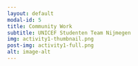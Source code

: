 ```yaml
---
layout: default
modal-id: 5
title: Community Work
subtitle: UNICEF Studenten Team Nijmegen
img: activity1-thumbnail.png
post-img: activity1-full.png
alt: image-alt
---
```

